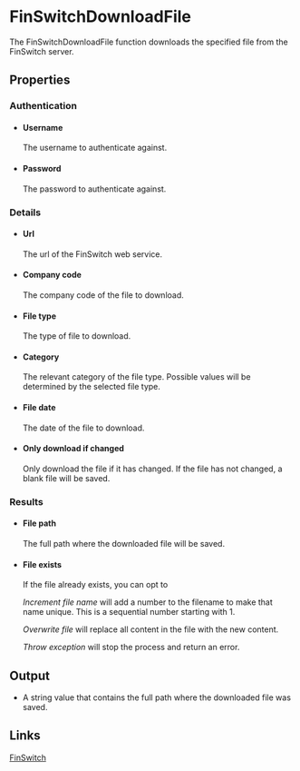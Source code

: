 FinSwitchDownloadFile
=====================

The FinSwitchDownloadFile function downloads the specified file from the
FinSwitch server.

Properties
----------

### Authentication

-  #### Username

    The username to authenticate against.

-  #### Password

    The password to authenticate against.

### Details

-  #### Url

    The url of the FinSwitch web service.

-  #### Company code

    The company code of the file to download.

-  #### File type

    The type of file to download.

-  #### Category

    The relevant category of the file type. Possible values will be
    determined by the selected file type.

-  #### File date

    The date of the file to download.

-  #### Only download if changed

    Only download the file if it has changed. If the file has not
    changed, a blank file will be saved.

### Results

-  #### File path

    The full path where the downloaded file will be saved.

-  #### File exists

    If the file already exists, you can opt to

    *Increment file name* will add a number to the filename to make that
    name unique. This is a sequential number starting with 1.

    *Overwrite file* will replace all content in the file with the new
    content.

    *Throw exception* will stop the process and return an error.

Output
------

-  A string value that contains the full path where the downloaded file
    was saved.

Links
-----

[FinSwitch](http://www.finswitch.com/)

